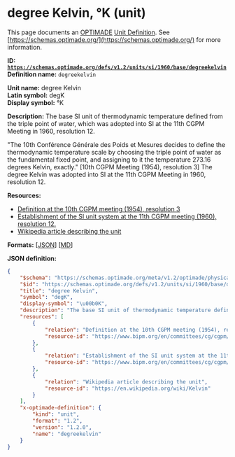 # degree Kelvin, °K (unit)

This page documents an [OPTIMADE](https://www.optimade.org/) [Unit Definition](https://schemas.optimade.org/#definitions). See [https://schemas.optimade.org/](https://schemas.optimade.org/) for more information.

**ID: [`https://schemas.optimade.org/defs/v1.2/units/si/1960/base/degreekelvin`](https://schemas.optimade.org/defs/v1.2/units/si/1960/base/degreekelvin.md)**  
**Definition name:** `degreekelvin`

**Unit name:** degree Kelvin  
**Latin symbol:** degK  
**Display symbol:** °K  
  
**Description:** The base SI unit of thermodynamic temperature defined from the triple point of water, which was adopted into SI at the 11th CGPM Meeting in 1960, resolution 12.

"The 10th Conférence Générale des Poids et Mesures decides to define the thermodynamic temperature scale by choosing the triple point of water as the fundamental fixed point, and assigning to it the temperature 273.16 degrees Kelvin, exactly." [10th CGPM Meeting (1954), resolution 3]
The degree Kelvin was adopted into SI at the 11th CGPM Meeting in 1960, resolution 12.

**Resources:**

- [Definition at the 10th CGPM meeting (1954), resolution 3](https://www.bipm.org/en/committees/cg/cgpm/10-1954/resolution-3)
- [Establishment of the SI unit system at the 11th CGPM meeting (1960), resolution 12.](https://www.bipm.org/en/committees/cg/cgpm/11-1960/resolution-12)
- [Wikipedia article describing the unit](https://en.wikipedia.org/wiki/Kelvin)


**Formats:** [[JSON](degreekelvin.json)] [[MD](degreekelvin.md)]

**JSON definition:**

``` json
{
    "$schema": "https://schemas.optimade.org/meta/v1.2/optimade/physical_unit_definition.md",
    "$id": "https://schemas.optimade.org/defs/v1.2/units/si/1960/base/degreekelvin",
    "title": "degree Kelvin",
    "symbol": "degK",
    "display-symbol": "\u00b0K",
    "description": "The base SI unit of thermodynamic temperature defined from the triple point of water, which was adopted into SI at the 11th CGPM Meeting in 1960, resolution 12.\n\n\"The 10th Conf\u00e9rence G\u00e9n\u00e9rale des Poids et Mesures decides to define the thermodynamic temperature scale by choosing the triple point of water as the fundamental fixed point, and assigning to it the temperature 273.16 degrees Kelvin, exactly.\" [10th CGPM Meeting (1954), resolution 3]\nThe degree Kelvin was adopted into SI at the 11th CGPM Meeting in 1960, resolution 12.",
    "resources": [
        {
            "relation": "Definition at the 10th CGPM meeting (1954), resolution 3",
            "resource-id": "https://www.bipm.org/en/committees/cg/cgpm/10-1954/resolution-3"
        },
        {
            "relation": "Establishment of the SI unit system at the 11th CGPM meeting (1960), resolution 12.",
            "resource-id": "https://www.bipm.org/en/committees/cg/cgpm/11-1960/resolution-12"
        },
        {
            "relation": "Wikipedia article describing the unit",
            "resource-id": "https://en.wikipedia.org/wiki/Kelvin"
        }
    ],
    "x-optimade-definition": {
        "kind": "unit",
        "format": "1.2",
        "version": "1.2.0",
        "name": "degreekelvin"
    }
}
```